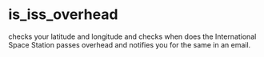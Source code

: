 # is_iss_overhead
checks your latitude and longitude and checks when does the International Space Station passes overhead and notifies you for the same in an email. 
